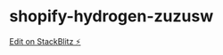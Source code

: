 # shopify-hydrogen-zuzusw

[Edit on StackBlitz ⚡️](https://stackblitz.com/edit/shopify-hydrogen-zuzusw)